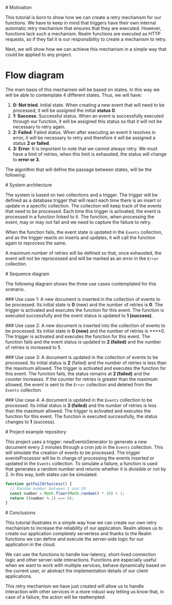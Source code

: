 # Motivation

This tutorial is born to show how we can create a retry mechanism for our functions. We have to keep in mind that triggers have their own internal automatic retry mechanism that ensures that they are executed. However, functions lack such a mechanism. Realm functions are executed as HTTP requests, so if they fail it is our responsibility to create a mechanism to retry. 

Next, we will show how we can achieve this mechanism in a simple way that could be applied to any project. 

# Flow diagram

The main basis of this mechanism will be based on states. In this way we will be able to contemplate 4 different states. Thus, we will have:

1. **0: Not tried**. Initial state. When creating a new event that will need to be processed, it will be assigned the initial **status 0**.
2. **1: Success**: Successful status. When an event is successfully executed through our function, it will be assigned this status so that it will not be necessary to retry again. 
3. **2: Failed**: Failed status. When after executing an event it resolves in error, it will be necessary to retry and therefore it will be assigned a status **2 or failed**.
4. **3: Error**: It is important to note that we cannot always retry. We must have a limit of retries, when this limit is exhausted, the status will change to **error or 3**.

The algorithm that will define the passage between states, will be the following: 

# System architecture

The system is based on two collections and a trigger. The trigger will be defined as a database trigger that will react each time there is an insert or update in a specific collection. The collection will keep track of the events that need to be processed. Each time this trigger is activated, the event is processed in a function linked to it. The function, when processing the event, may or may not fail and we need to capture the failure to retry.

When the function fails, the event state is updated in the `Events` collection, and as the trigger reacts on inserts and updates, it will call the function again to reprocess the same.

A maximum number of retries will be defined so that, once exhausted, the event will not be reprocessed and will be marked as an error in the `Error` collection.   

# Sequence diagram

The following diagram shows the three use cases contemplated for this scenario. 

### Use case 1: 
A new document is inserted in the collection of events to be processed. Its initial state is **0** (new) and the number of retries is **0**. The trigger is activated and executes the function for this event. The function is executed successfully and the event status is updated to **1 (success)**.

### Use case 2: 
A new document is inserted into the collection of events to be processed. Its initial state is **0 (new)** and the number of retries is ****0. The trigger is activated and executes the function for this event. The function fails and the event status is updated to **2 (failed)** and the number of retries is increased to **1**.

### Use case 3:
A document is updated in the collection of events to be processed. Its initial status is **2** (failed) and the number of retries is less than the maximum allowed. The trigger is activated and executes the function for this event. The function fails, the status remains at **2 (failed)** and the counter increases. If the counter for retries is greater than the maximum allowed, the event is sent to the `Error` collection and deleted from the `Events` collection. 

### Use case 4:
A document is updated in the `Events` collection to be processed. Its initial status is **2 (failed)** and the number of retries is less than the maximum allowed. The trigger is activated and executes the function for this event. The function is executed successfully, the status changes to **1** (success).

# Project example repository

This project uses a trigger: newEventsGenerator to generate a new document every 2 minutes through a cron job in the `Events` collection. This will simulate the creation of events to be processed. 
The trigger eventsProcessor will be in charge of processing the events inserted or updated in the `Events` collection. To simulate a failure, a function is used that generates a random number and returns whether it is divisible or not by 2. In this way, both states can be simulated. 

```javascript
function getFailOrSuccess() {
  // Random number between 1 and 10
  const number = Math.floor(Math.random() * 10) + 1;
  return ((number % 2) === 0);
}
```

# Conclusions

This tutorial illustrates in a simple way how we can create our own retry mechanism to increase the reliability of our application. Realm allows us to create our application completely serverless and thanks to the Realm functions we can define and execute the server-side logic for our application in the cloud. 

We can use the functions to handle low-latency, short-lived connection logic and other server-side interactions. Functions are especially useful when we want to work with multiple services, behave dynamically based on the current user, or abstract the implementation details of our client applications. 

This retry mechanism we have just created will allow us to handle interaction with other services in a more robust way letting us know that, in case of a failure, the action will be reattempted.  